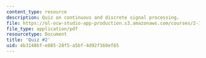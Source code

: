 ```yaml
---
content_type: resource
description: Quiz on continuous and discrete signal processing.
file: https://ol-ocw-studio-app-production.s3.amazonaws.com/courses/2-161-signal-processing-continuous-and-discrete-fall-2008/4b3148bfe88528f5a5bf4d92f160ef65_quiz2.pdf
file_type: application/pdf
resourcetype: Document
title: 'Quiz #2'
uid: 4b3148bf-e885-28f5-a5bf-4d92f160ef65
---
```

